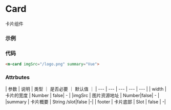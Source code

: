 # Card
卡片组件

### 示例
<zz-card imgSrc="/bg3.jpg" summary="123"/>

### 代码
```html
<m-card imgSrc="/logo.png" summary="Vue">
```
### Attrbutes

| 参数 | 说明 | 类型 ｜ 是否必要 ｜ 默认值 ｜
|  ---  | ---  | ---  |   ---     | --- |
| width | 卡片的宽度 | Number | false| - |
|imgSrc | 图片资源地址 | Number|false| - |
|summary | 卡片概要 | String /slot|false |-|
| footer | 卡片底部 | Slot | false | -|